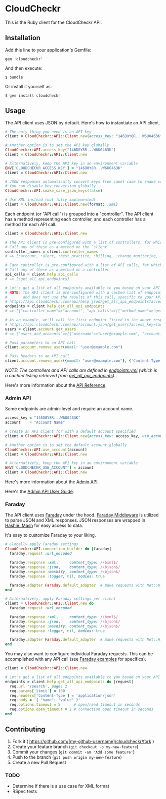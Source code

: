 # CloudCheckr

This is the Ruby client for the CloudCheckr API.

## Installation

Add this line to your application's Gemfile:

    gem 'cloudcheckr'

And then execute:

    $ bundle

Or install it yourself as:

    $ gem install cloudcheckr

## Usage

The API client uses JSON by default. Here's how to instantiate an API client.

```ruby
# The only thing you need is an API key
client = CloudCheckr::API::Client.new(access_key: "146D0Y8R...W6U0463K")

# Another option is to set the API key globally
CloudCheckr::API.access_key("146D0Y8R...W6U0463K")
client = CloudCheckr::API::Client.new

# Alternatively, keep the API key in an environment variable
ENV['CLOUDCHECKR_ACCESS_KEY'] = "146D0Y8R...W6U0463K"
client = CloudCheckr::API::Client.new

# JSON responses automatically convert keys from camel case to snake case.
# You can disable key conversion globally
CloudCheckr::API.snake_case_json_keys(false)

# Use XML instead (not fully implemented)
client = CloudCheckr::API::Client.new(format: :xml)
```

Each endpoint (or "API call") is grouped into a "controller". The API client has a method representing each controller, and each controller has a method for each API call.

```ruby
client = CloudCheckr::API::Client.new

# The API client is pre-configured with a list of controllers, for which you can get a listing
# Call any of these as a method on the `client`
controller_names = client.controller_names
# => [:account, :alert, :best_practice, :billing, :change_monitoring, :cloudwatch, :cloudwatchevent, :help, :inventory, :security]

# Each controller is pre-configured with a list of API calls, for which you can also get a listing
# Call any of these as a method on a controller
api_calls = client.help.api_calls
# => [:get_all_api_endpoints]

# Let's get a list of all endpoints available to you based on your API access key
# NOTE: The API client is pre-configured with a cached list of endpoints 
#       and does not use the results of this call, specific to your API access key
# https://api.cloudcheckr.com/api/help.json/get_all_api_endpoints?access_key=[access_key]
endpoints = client.help.get_all_api_endpoints
# => [{"controller_name"=>"account", "api_calls"=>[{"method_name"=>"get_users"...

# As an example, we'll call the first endpoint listed in the above response
# https://api.cloudcheckr.com/api/account.json/get_users?access_key=[access_key]
users = client.account.get_users
# => {"users_and_accounts"=>[{"username"=>"user@example.com", "account_names"=>["Example"]}]}

# Pass parameters to an API call
client.account.remove_user(email: "user@example.com")

# Pass headers to an API call
client.account.remove_user({email: "user@example.com"}, {'Content-Type': 'application/json'})
```

_NOTE: The controllers and API calls are defined in [endpoints.yml](./lib/cloud_checkr/api/endpoints.yml) (which is a cached listing retrieved from [get_all_api_endpoints](http://support.cloudcheckr.com/cloudcheckr-api-userguide/cloudcheckr-api-reference-guide/#get_all_api_endpoints))._

Here's more information about the [API Reference](http://support.cloudcheckr.com/cloudcheckr-api-userguide/cloudcheckr-api-reference-guide/).

### Admin API

Some endpoints are admin-level and require an account name.

```ruby
access_key = "146D0Y8R...W6U0463K"
account    = "Account Name"

# Create an API client for with a default account specified
client = CloudCheckr::API::Client.new(access_key: access_key, use_account: account)

# Another option is to set the default account globally
CloudCheckr::API.use_account(account)
client = CloudCheckr::API::Client.new

# Alternatively, keep the API key in an environment variable
ENV['CLOUDCHECKR_USE_ACCOUNT'] = account
client = CloudCheckr::API::Client.new
```

Here's more information about the [Admin API](http://support.cloudcheckr.com/cloudcheckr-api-userguide/cloudcheckr-admin-api-reference-guide/).

Here's the [Admin API User Guide](http://support.cloudcheckr.com/cloudcheckr-api-userguide/).

### Faraday

The API client uses [Faraday](https://github.com/lostisland/faraday) under the hood. [Faraday Middleware](https://github.com/lostisland/faraday_middleware) is utilized to parse JSON and XML responses. JSON responses are wrapped in [Hashie::Mash](https://github.com/intridea/hashie) for easy access to data.

It's easy to customize Faraday to your liking.

```ruby
# Globally apply Faraday settings
CloudCheckr::API.connection_builder do |faraday|
  faraday.request :url_encoded

  faraday.response :xml,     content_type: /\bxml$/
  faraday.response :json,    content_type: /\bjson$/
  faraday.response :mashify, content_type: /\bjson$/
  faraday.response :logger, nil, bodies: true

  faraday.adapter Faraday.default_adapter  # make requests with Net::HTTP
end

# Alternatively, apply Faraday settings per client
client = CloudCheckr::API::Client.new do
  faraday.request :url_encoded

  faraday.response :xml,     content_type: /\bxml$/
  faraday.response :json,    content_type: /\bjson$/
  faraday.response :mashify, content_type: /\bjson$/
  faraday.response :logger, nil, bodies: true

  faraday.adapter Faraday.default_adapter  # make requests with Net::HTTP
end
```

You may also want to configure individual Faraday requests. This can be accomplished with any API call (see [Faraday examples](https://github.com/lostisland/faraday) for specifics).

```ruby
client = CloudCheckr::API::Client.new

# Let's get a list of all endpoints available to you based on your API access key
endpoints = client.help.get_all_api_endpoints do |request|
  req.url '/search', page: 2
  req.params['limit'] = 100
  req.headers['Content-Type'] = 'application/json'
  req.body = '{ "name": "value" }'
  req.options.timeout = 5      # open/read timeout in seconds
  req.options.open_timeout = 2 # connection open timeout in seconds
end
```

## Contributing

1. Fork it ( https://github.com/[my-github-username]/cloudcheckr/fork )
2. Create your feature branch (`git checkout -b my-new-feature`)
3. Commit your changes (`git commit -am 'Add some feature'`)
4. Push to the branch (`git push origin my-new-feature`)
5. Create a new Pull Request

### TODO

* Determine if there is a use case for XML format
* RSpec tests


